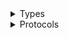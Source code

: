 <details>
<summary>Types</summary>

  - [CheckersColor](/CheckersColor)
  - [CheckersDeterministicRandomPlayer](/CheckersDeterministicRandomPlayer)
  - [CheckersMinMax](/CheckersMinMax)
  - [CheckersMove](/CheckersMove)
  - [CheckersPiece](/CheckersPiece)
  - [CheckersRandomPlayer](/CheckersRandomPlayer)
  - [CheckersUtils](/CheckersUtils)
  - [GameState](/GameState)
  - [PieceCountRatioEvaluator](/PieceCountRatioEvaluator)
  - [PortableDraughtsNotation](/PortableDraughtsNotation)

</details>

<details>
<summary>Protocols</summary>

  - [CheckersPlayer](/CheckersPlayer)
  - [MinMaxHeuristicEvaluator](/MinMaxHeuristicEvaluator)

</details>
